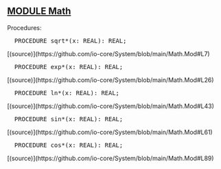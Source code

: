 
## [MODULE Math](https://github.com/io-core/System/blob/main/Math.Mod)

Procedures:


<pre>  PROCEDURE sqrt*(x: REAL): REAL;</pre> [(source)](https://github.com/io-core/System/blob/main/Math.Mod#L7)


<pre>  PROCEDURE exp*(x: REAL): REAL;</pre> [(source)](https://github.com/io-core/System/blob/main/Math.Mod#L26)


<pre>  PROCEDURE ln*(x: REAL): REAL;</pre> [(source)](https://github.com/io-core/System/blob/main/Math.Mod#L43)


<pre>  PROCEDURE sin*(x: REAL): REAL;</pre> [(source)](https://github.com/io-core/System/blob/main/Math.Mod#L61)


<pre>  PROCEDURE cos*(x: REAL): REAL;</pre> [(source)](https://github.com/io-core/System/blob/main/Math.Mod#L89)

